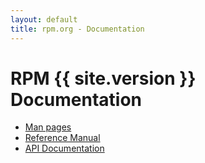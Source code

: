 ```yaml
---
layout: default
title: rpm.org - Documentation
---
```


# RPM {{ site.version }} Documentation

* [Man pages](man/)
* [Reference Manual](manual/)
* [API Documentation](api/)

